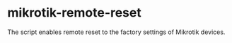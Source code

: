 # mikrotik-remote-reset
The script enables remote reset to the factory settings of Mikrotik devices.
